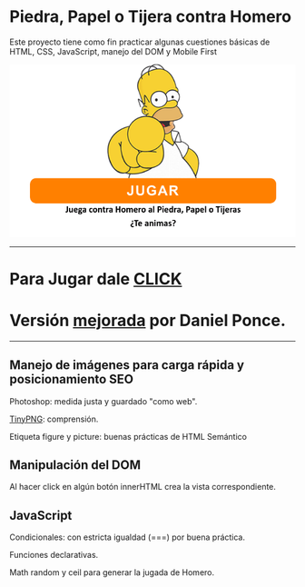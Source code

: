 # Piedra, Papel o Tijera contra Homero

Este proyecto tiene como fin practicar algunas cuestiones básicas de HTML, CSS, JavaScript, manejo del DOM y Mobile First

![Homero Piedra Papel o Tijeras](/homer.png)


**************************************************************************************************************************
# Para Jugar dale [CLICK](https://guadamongebarale.github.io/piedraPapelTijera/)

# Versión [mejorada](https://github.com/dmpb/piedraPapelTijera) por Daniel Ponce.

**************************************************************************************************************************

## Manejo de imágenes para carga rápida y posicionamiento SEO

Photoshop: medida justa y guardado "como web".

[TinyPNG](https://tinypng.com/): comprensión.

Etiqueta figure y picture: buenas prácticas de HTML Semántico


## Manipulación del DOM

Al hacer click en algún botón innerHTML crea la vista correspondiente.

## JavaScript

Condicionales: con estricta igualdad (===) por buena práctica.

Funciones declarativas.

Math random y ceil para generar la jugada de Homero. 




